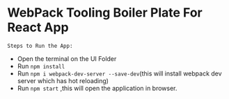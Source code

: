 # WebPack Tooling Boiler Plate For React App






```Steps to Run the App:```
- Open the terminal on the UI Folder 
- Run ``npm install``
- Run ``npm i webpack-dev-server --save-dev``(this will install webpack dev server which has hot reloading)
- Run ``npm start`` ,this will open the application in browser.

